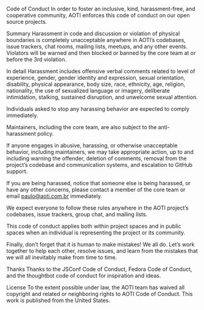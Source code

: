 Code of Conduct
In order to foster an inclusive, kind, harassment-free, and cooperative community, AOTI enforces this code of conduct on our open source projects.

Summary
Harassment in code and discussion or violation of physical boundaries is completely unacceptable anywhere in AOTI’s codebases, issue trackers, chat rooms, mailing lists, meetups, and any other events. Violators will be warned and then blocked or banned by the core team at or before the 3rd violation.

In detail
Harassment includes offensive verbal comments related to level of experience, gender, gender identity and expression, sexual orientation, disability, physical appearance, body size, race, ethnicity, age, religion, nationality, the use of sexualized language or imagery, deliberate intimidation, stalking, sustained disruption, and unwelcome sexual attention.

Individuals asked to stop any harassing behavior are expected to comply immediately.

Maintainers, including the core team, are also subject to the anti-harassment policy.

If anyone engages in abusive, harassing, or otherwise unacceptable behavior, including maintainers, we may take appropriate action, up to and including warning the offender, deletion of comments, removal from the project’s codebase and communication systems, and escalation to GitHub support.

If you are being harassed, notice that someone else is being harassed, or have any other concerns, please contact a member of the core team or email paulo@aoti.com.br immediately.

We expect everyone to follow these rules anywhere in the AOTI project’s codebases, issue trackers, group chat, and mailing lists.

This code of conduct applies both within project spaces and in public spaces when an individual is representing the project or its community.

Finally, don’t forget that it is human to make mistakes! We all do. Let’s work together to help each other, resolve issues, and learn from the mistakes that we will all inevitably make from time to time.

Thanks
Thanks to the JSConf Code of Conduct, Fedora Code of Conduct, and the thoughtbot code of conduct for inspiration and ideas.

License
To the extent possible under law, the AOTI team has waived all copyright and related or neighboring rights to AOTI Code of Conduct. This work is published from the United States.